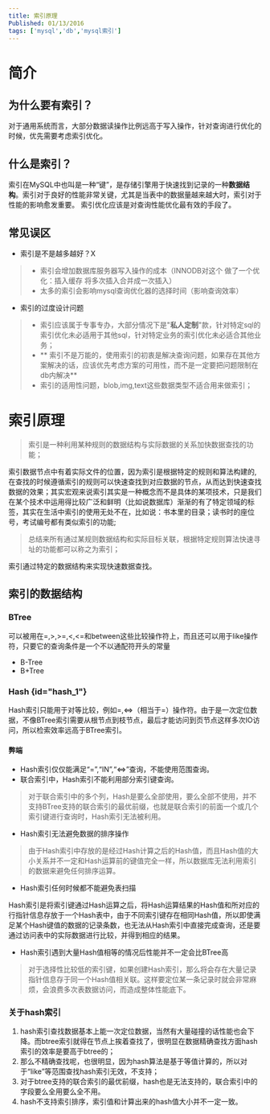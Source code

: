```yaml
---
title: 索引原理
Published: 01/13/2016
tags: ['mysql','db','mysql索引']
---
```


# 简介

## 为什么要有索引？

对于通用系统而言，大部分数据读操作比例远高于写入操作，针对查询进行优化的时候，优先需要考虑索引优化。

## 什么是索引？

索引在MySQL中也叫是一种“键”，是存储引擎用于快速找到记录的一种**数据结构**。索引对于良好的性能非常关键，尤其是当表中的数据量越来越大时，索引对于性能的影响愈发重要。
索引优化应该是对查询性能优化最有效的手段了。

## 常见误区

- 索引是不是越多越好？X

> - 索引会增加数据库服务器写入操作的成本（INNODB对这个 做了一个优化：插入缓存 将多次插入合并成一次插入）
> - 太多的索引会影响mysql查询优化器的选择时间（影响查询效率）

- 索引的过度设计问题

> - 索引应该属于专事专办，大部分情况下是"**私人定制**"款，针对特定sql的索引优化未必适用于其他sql，针对特定业务的索引优化未必适合其他业务；
> - **
    索引不是万能的，使用索引的初衷是解决查询问题，如果存在其他方案解决的话，应该优先考虑方案的可用性，而不是一定要把问题限制在db内解决**
> - 索引的适用性问题，blob,img,text这些数据类型不适合用来做索引；

# 索引原理

> 索引是一种利用某种规则的数据结构与实际数据的关系加快数据查找的功能；
>
索引数据节点中有着实际文件的位置，因为索引是根据特定的规则和算法构建的,在查找的时候遵循索引的规则可以快速查找到对应数据的节点，从而达到快速查找数据的效果；其实宏观来说索引其实是一种概念而不是具体的某项技术，只是我们在某个技术中运用得比较广泛和鲜明（比如说数据库）渐渐的有了特定领域的标签，其实在生活中索引的使用无处不在，比如说：书本里的目录；读书时的座位号，考试编号都有类似索引的功能;
> 总结来所有通过某规则数据结构和实际目标关联，根据特定规则算法快速寻址的功能都可以称之为索引；

索引通过特定的数据结构来实现快速数据查找。

## 索引的数据结构

### BTree

可以被用在=,>,>=,<,<=和between这些比较操作符上，而且还可以用于like操作符，只要它的查询条件是一个不以通配符开头的常量

- B-Tree
- B+Tree

### Hash {id="hash_1"}

Hash索引只能用于对等比较，例如=,<=>（相当于=）操作符。由于是一次定位数据，不像BTree索引需要从根节点到枝节点，最后才能访问到页节点这样多次IO访问，所以检索效率远高于BTree索引。

#### 弊端

- Hash索引仅仅能满足“=”,“IN”,“<=>”查询，不能使用范围查询。
- 联合索引中，Hash索引不能利用部分索引键查询。

> 对于联合索引中的多个列，Hash是要么全部使用，要么全部不使用，并不支持BTree支持的联合索引的最优前缀，也就是联合索引的前面一个或几个索引键进行查询时，Hash索引无法被利用。

- Hash索引无法避免数据的排序操作

> 由于Hash索引中存放的是经过Hash计算之后的Hash值，而且Hash值的大小关系并不一定和Hash运算前的键值完全一样，所以数据库无法利用索引的数据来避免任何排序运算。

- Hash索引任何时候都不能避免表扫描

>
Hash索引是将索引键通过Hash运算之后，将Hash运算结果的Hash值和所对应的行指针信息存放于一个Hash表中，由于不同索引键存在相同Hash值，所以即使满足某个Hash键值的数据的记录条数，也无法从Hash索引中直接完成查询，还是要通过访问表中的实际数据进行比较，并得到相应的结果。

- Hash索引遇到大量Hash值相等的情况后性能并不一定会比BTree高

> 对于选择性比较低的索引键，如果创建Hash索引，那么将会存在大量记录指针信息存于同一个Hash值相关联。这样要定位某一条记录时就会非常麻烦，会浪费多次表数据访问，而造成整体性能底下。

### 关于hash索引

1. hash索引查找数据基本上能一次定位数据，当然有大量碰撞的话性能也会下降。而btree索引就得在节点上挨着查找了，很明显在数据精确查找方面hash索引的效率是要高于btree的；
2. 那么不精确查找呢，也很明显，因为hash算法是基于等值计算的，所以对于“like”等范围查找hash索引无效，不支持；
3. 对于btree支持的联合索引的最优前缀，hash也是无法支持的，联合索引中的字段要么全用要么全不用。
4. hash不支持索引排序，索引值和计算出来的hash值大小并不一定一致。